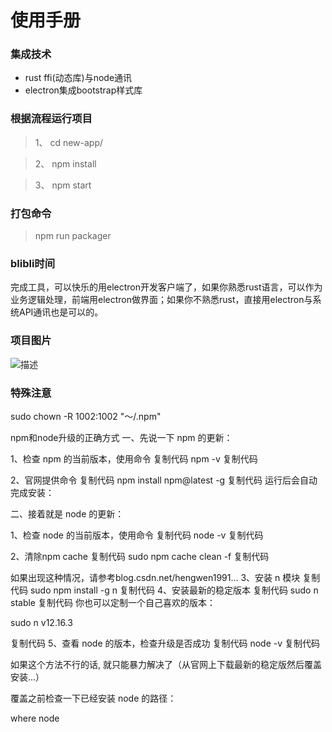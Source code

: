 # 使用手册

### 集成技术
- rust ffi(动态库)与node通讯
- electron集成bootstrap样式库

### 根据流程运行项目
> 1、 cd new-app/

> 2、 npm install

> 3、 npm start

### 打包命令
> npm run packager

### blibli时间
完成工具，可以快乐的用electron开发客户端了，如果你熟悉rust语言，可以作为业务逻辑处理，前端用electron做界面；如果你不熟悉rust，直接用electron与系统API通讯也是可以的。

### 项目图片
![描述](https://gitee.com/walkerr/electron_rust/raw/master/src/assets/demo.jpg)


### 特殊注意

sudo chown -R 1002:1002 "～/.npm"

npm和node升级的正确方式
一、先说一下 npm 的更新：

1、检查 npm 的当前版本，使用命令
复制代码
npm -v
复制代码

2、官网提供命令
复制代码
npm install npm@latest -g
复制代码
运行后会自动完成安装：


二、接着就是 node 的更新：

1、检查 node 的当前版本，使用命令
复制代码
node -v
复制代码

2、清除npm cache
复制代码
sudo npm cache clean -f
复制代码

如果出现这种情况，请参考blog.csdn.net/hengwen1991…
3、安装 n 模块
复制代码
sudo npm install -g n
复制代码
4、安装最新的稳定版本
复制代码
sudo n stable
复制代码
你也可以定制一个自己喜欢的版本：

sudo n v12.16.3

复制代码
5、查看 node 的版本，检查升级是否成功
复制代码
node -v
复制代码

如果这个方法不行的话, 就只能暴力解决了（从官网上下载最新的稳定版然后覆盖安装...）

覆盖之前检查一下已经安装 node 的路径：

where node
